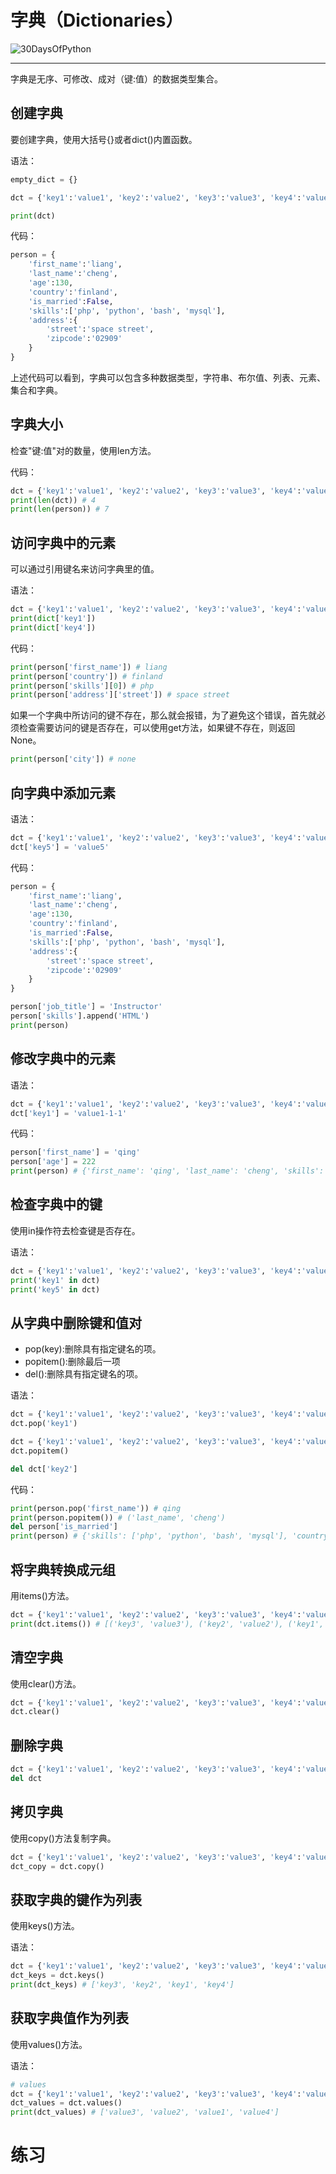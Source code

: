 # 字典（Dictionaries）

![30DaysOfPython](https://raw.githubusercontent.com/olist213/olistimg/master/upic/30DaysOfPython_banner3@2x-20210913192939754.png)

---

字典是无序、可修改、成对（键:值）的数据类型集合。

## 创建字典

要创建字典，使用大括号{}或者dict()内置函数。

语法：

```python
empty_dict = {}

dct = {'key1':'value1', 'key2':'value2', 'key3':'value3', 'key4':'value4'}

print(dct)
```

代码：

```python
person = {
    'first_name':'liang',
    'last_name':'cheng',
    'age':130,
    'country':'finland',
    'is_married':False,
    'skills':['php', 'python', 'bash', 'mysql'],
    'address':{
        'street':'space street',
        'zipcode':'02909'
    }
}
```

上述代码可以看到，字典可以包含多种数据类型，字符串、布尔值、列表、元素、集合和字典。

## 字典大小

检查"键:值"对的数量，使用len方法。

代码：

```python
dct = {'key1':'value1', 'key2':'value2', 'key3':'value3', 'key4':'value4'}
print(len(dct)) # 4
print(len(person)) # 7
```

## 访问字典中的元素

可以通过引用键名来访问字典里的值。

语法：

```python
dct = {'key1':'value1', 'key2':'value2', 'key3':'value3', 'key4':'value4'}
print(dict['key1'])
print(dict['key4'])
```

代码：

```python
print(person['first_name']) # liang
print(person['country']) # finland
print(person['skills'][0]) # php
print(person['address']['street']) # space street
```

如果一个字典中所访问的键不存在，那么就会报错，为了避免这个错误，首先就必须检查需要访问的键是否存在，可以使用get方法，如果键不存在，则返回None。

``` python
print(person['city']) # none
```

## 向字典中添加元素

语法：

```python
dct = {'key1':'value1', 'key2':'value2', 'key3':'value3', 'key4':'value4'}
dct['key5'] = 'value5'
```

代码：

```python
person = {
    'first_name':'liang',
    'last_name':'cheng',
    'age':130,
    'country':'finland',
    'is_married':False,
    'skills':['php', 'python', 'bash', 'mysql'],
    'address':{
        'street':'space street',
        'zipcode':'02909'
    }
}

person['job_title'] = 'Instructor'
person['skills'].append('HTML')
print(person)
```

## 修改字典中的元素

语法：

```python
dct = {'key1':'value1', 'key2':'value2', 'key3':'value3', 'key4':'value4'}
dct['key1'] = 'value1-1-1'
```

代码：

```python
person['first_name'] = 'qing'
person['age'] = 222
print(person) # {'first_name': 'qing', 'last_name': 'cheng', 'skills': ['php', 'python', 'bash', 'mysql'], 'country': 'finland', 'age': 222, 'address': {'street': 'space street', 'zipcode': '02909'}, 'is_married': False}
```

## 检查字典中的键

使用in操作符去检查键是否存在。

语法：

```python
dct = {'key1':'value1', 'key2':'value2', 'key3':'value3', 'key4':'value4'}
print('key1' in dct)
print('key5' in dct)
```



## 从字典中删除键和值对

- pop(key):删除具有指定键名的项。
- popitem():删除最后一项
- del():删除具有指定键名的项。

语法：

```python
dct = {'key1':'value1', 'key2':'value2', 'key3':'value3', 'key4':'value4'}
dct.pop('key1')

dct = {'key1':'value1', 'key2':'value2', 'key3':'value3', 'key4':'value4'}
dct.popitem()

del dct['key2']
```

代码：

```python
print(person.pop('first_name')) # qing
print(person.popitem()) # ('last_name', 'cheng')
del person['is_married']
print(person) # {'skills': ['php', 'python', 'bash', 'mysql'], 'country': 'finland', 'age': 222, 'address': {'street': 'space street', 'zipcode': '02909'}
```

## 将字典转换成元组

用items()方法。

```python
dct = {'key1':'value1', 'key2':'value2', 'key3':'value3', 'key4':'value4'}
print(dct.items()) # [('key3', 'value3'), ('key2', 'value2'), ('key1', 'value1'), ('key4', 'value4')]
```

## 清空字典

使用clear()方法。

```python
dct = {'key1':'value1', 'key2':'value2', 'key3':'value3', 'key4':'value4'}
dct.clear()
```

## 删除字典

```python
dct = {'key1':'value1', 'key2':'value2', 'key3':'value3', 'key4':'value4'}
del dct
```

## 拷贝字典

使用copy()方法复制字典。

```python
dct = {'key1':'value1', 'key2':'value2', 'key3':'value3', 'key4':'value4'}
dct_copy = dct.copy()
```

## 获取字典的键作为列表

使用keys()方法。

语法：

```python
dct = {'key1':'value1', 'key2':'value2', 'key3':'value3', 'key4':'value4'}
dct_keys = dct.keys()
print(dct_keys) # ['key3', 'key2', 'key1', 'key4']
```

## 获取字典值作为列表

使用values()方法。

语法：

```python
# values
dct = {'key1':'value1', 'key2':'value2', 'key3':'value3', 'key4':'value4'}
dct_values = dct.values()
print(dct_values) # ['value3', 'value2', 'value1', 'value4']
```

# 练习

